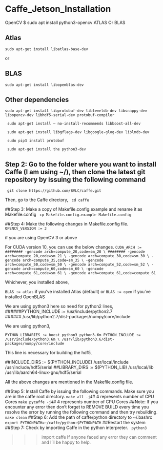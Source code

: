 # Caffe_Jetson_Installation


OpenCV
$ sudo apt install python3-opencv
ATLAS Or BLAS
## Atlas
`sudo apt-get install libatlas-base-dev `

or 
## BLAS
`sudo apt-get install libopenblas-dev` 

## Other dependencies
`sudo apt-get install libprotobuf-dev libleveldb-dev libsnappy-dev libopencv-dev libhdf5-serial-dev protobuf-compiler`

` sudo apt-get install — no-install-recommends libboost-all-dev`

` sudo apt-get install libgflags-dev libgoogle-glog-dev liblmdb-dev`

` sudo pip3 install protobuf`

` sudo apt-get install the python3-dev`

## Step 2: Go to the folder where you want to install Caffe (I am using ~/), then clone the latest git repository by issuing the following command
` git clone https://github.com/BVLC/caffe.git`

Then, go to the Caffe directory,
` cd caffe`

##Step 3: Make a copy of Makefile.config.example and rename it as Makefile.config
` cp Makefile.config.example Makefile.config`

##Step 4: Make the following changes in Makefile.config file.
`OPENCV_VERSION := 3`  

if you are using OpenCV 3 or above

For CUDA version 10, you can use the below changes.
`CUDA_ARCH := ######## -gencode arch=compute_20,code=sm_20 \
 ######## -gencode arch=compute_20,code=sm_21 \
 -gencode arch=compute_30,code=sm_30 \
 -gencode arch=compute_35,code=sm_35 \
 -gencode arch=compute_50,code=sm_50 \
 -gencode arch=compute_52,code=sm_52 \
 -gencode arch=compute_60,code=sm_60 \
 -gencode arch=compute_61,code=sm_61 \
 -gencode arch=compute_61,code=compute_61`
 
Whichever, you installed above,

`BLAS := atlas` 
if you’ve installed Atlas (default)
or
`BLAS := open` 
if you’ve installed OpenBLAS

We are using python3 here so need for python2 lines,
######PYTHON_INCLUDE := /usr/include/python2.7 \
    ###### /usr/lib/python2.7/dist-packages/numpy/core/include
    
We are using python3,

`PYTHON_LIBRARIES := boost_python3 python3.6m
PYTHON_INCLUDE := /usr/include/python3.6m \
/usr/lib/python3.6/dist-packages/numpy/core/include`

This line is necessary for building the hdf5,

##INCLUDE_DIRS := $(PYTHON_INCLUDE) /usr/local/include /usr/include/hdf5/serial
##LIBRARY_DIRS := $(PYTHON_LIB) /usr/local/lib /usr/lib/aarch64-linux-gnu/hdf5/serial

All the above changes are mentioned in the Makefile.config file.

##Step 5: Install Caffe by issuing the following commands. Make sure you are in the caffe root directory.
` make all -j4 `# 4 represents number of CPU Cores
` make pycaffe -j4 `# 4 represents number of CPU Cores
##Note: If you encounter any error then don’t forget to REMOVE BUILD every time you resolve the error by running the following command and then try rebuilding.
` make clean`
##Step 6: Add the path of caffe/python directory to ~/.bashrc
`export PYTHONPATH=~/caffe/python:$PYTHONPATH`
##Restart the system
##Step 7: Check by importing Caffe in the python interpreter.
` python3`
>>> import caffe
If anyone faced any error they can comment and I’ll be happy to help. 
